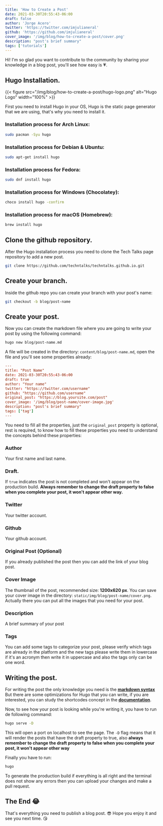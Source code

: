 ```yaml
---
title: 'How to Create a Post'
date: 2021-03-30T20:55:43-06:00
draft: false
author: 'Jorge Acero'
twitter: 'https://twitter.com/imjulianeral'
github: 'https://github.com/imjulianeral'
cover_image: '/img/blog/how-to-create-a-post/cover.png'
description: "post's brief summary"
tags: ['tutorials']
---
```


Hi! I'm so glad you want to contribute to the community by sharing your knowledge in a blog post, you'll see how easy is 💗.

## Hugo Installation.

{{< figure src="/img/blog/how-to-create-a-post/hugo-logo.png" alt="Hugo Logo" width="100%" >}}

First you need to install Hugo in your OS, Hugo is the static page generator that we are using, that's why you need to install it.

### Installation process for Arch Linux:

```bash
sudo pacman -Syu hugo
```

### Installation process for Debian & Ubuntu:

```bash
sudo apt-get install hugo
```

### Installation process for Fedora:

```bash
sudo dnf install hugo
```

### Installation process for Windows (Chocolatey):

```bash
choco install hugo -confirm
```

### Installation process for macOS (Homebrew):

```bash
brew install hugo
```

## Clone the github repository.

After the Hugo installation process you need to clone the Tech Talks page repository to add a new post.

```bash
git clone https://github.com/techntalks/techntalks.github.io.git
```

## Create your branch.

Inside the github repo you can create your branch with your post's name:

```bash
git checkout -b blog/post-name
```

## Create your post.

Now you can create the markdown file where you are going to write your post by using the following command:

```bash
hugo new blog/post-name.md
```

A file will be created in the directory: `content/blog/post-name.md`, open the file and you'll see some properties already:

```toml
---
title: "Post Name"
date: 2021-03-30T20:55:43-06:00
draft: true
author: "Your name"
twitter: "https://twitter.com/username"
github: "https://github.com/username"
original_post: "https://blog.yoursite.com/post"
cover_image: '/img/blog/post-name/cover-image.jpg'
description: "post's brief summary"
tags: ['tag']
---
```

You need to fill all the properties, just the `original_post` property is optional, rest is required, to know how to fill these properties you need to understand the concepts behind these properties:

### Author

Your first name and last name.

### Draft.

If `true` indicates the post is not completed and won't appear on the production build. **Always remember to change the draft property to false when you complete your post, it won't appear other way.**

### Twitter

Your twitter account.

### Github

Your github account.

### Original Post (Optional)

If you already published the post then you can add the link of your blog post.

### Cover Image

The thumbnail of the post, recommended size: **1200x620 px**.
You can save your cover image in the directory: `static/img/blog/post-name/cover.png`. Actually there you can put all the images that you need for your post.

### Description

A brief summary of your post

### Tags

You can add some tags to categorize your post, please verify which tags are already in the platform and the new tags please write them in lowercase if it's an acronym then write it in uppercase and also the tags only can be one word.

## Writing the post.

For writing the post the only knowledge you need is the **[markdown syntax](https://www.markdownguide.org/basic-syntax/)** But there are some optimizations for Hugo that you can write, if you are interested, you can study the shortcodes concept in the **[documentation](https://www.markdownguide.org/basic-syntax/)**.

Now, to see how your post is looking while you're writing it, you have to run de following command:

```bash
hugo serve -D
```

This will open a port on localhost to see the page. The `-D` flag means that it will render the posts that have the draft property to true, also **always remember to change the draft property to false when you complete your post, it won't appear other way**

Finally you have to run:

```bash
hugo
```

To generate the production build if everything is all right and the terminal does not show any errors then you can upload your changes and make a pull request.

## The End 😂

That's everything you need to publish a blog post. 😎
Hope you enjoy it and see you next time. 😘
